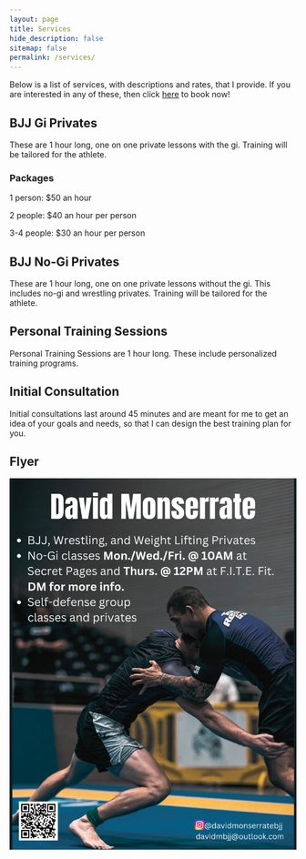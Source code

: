 ```yaml
---
layout: page
title: Services
hide_description: false
sitemap: false
permalink: /services/
---
```


Below is a list of services, with descriptions and rates, that I provide. If you are interested in any of these, then click [here](https://davidmonserrate.github.io/booknow/) to book now!

## BJJ Gi Privates
These are 1 hour long, one on one private lessons with the gi. Training will be tailored for the athlete.
### Packages
1 person: $50 an hour

2 people: $40 an hour per person

3-4 people: $30 an hour per person


## BJJ No-Gi Privates
These are 1 hour long, one on one private lessons without the gi. This includes no-gi and wrestling privates. Training will be tailored for the athlete. 


## Personal Training Sessions
Personal Training Sessions are 1 hour long. These include personalized training programs. 


## Initial Consultation
Initial consultations last around 45 minutes and are meant for me to get an idea of your goals and needs, so that I can design the best training plan for you. 


## Flyer
![Flyer](/assets/img/DavidMonserrateV3.png)

